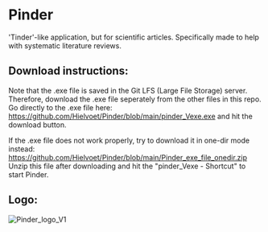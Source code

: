 # Pinder
'Tinder'-like application, but for scientific articles. Specifically made to help with systematic literature reviews. 

## Download instructions:
Note that the .exe file is saved in the Git LFS (Large File Storage) server. Therefore, download the .exe file seperately from the other files in this repo. Go directly to the .exe file here: https://github.com/Hielvoet/Pinder/blob/main/pinder_Vexe.exe and hit the download button.

If the .exe file does not work properly, try to download it in one-dir mode instead: https://github.com/Hielvoet/Pinder/blob/main/Pinder_exe_file_onedir.zip
Unzip this file after downloading and hit the "pinder_Vexe - Shortcut" to start Pinder.

## Logo:
![Pinder_logo_V1](https://user-images.githubusercontent.com/77054548/224804151-71e3a2af-a16c-444a-8e0f-0cf7d6bf24be.jpg)
